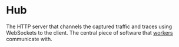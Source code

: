 # Hub

The HTTP server that channels the captured traffic and traces using WebSockets to the client. The central
piece of software that [workers](https://github.com/kubeshark/worker) communicate with.
